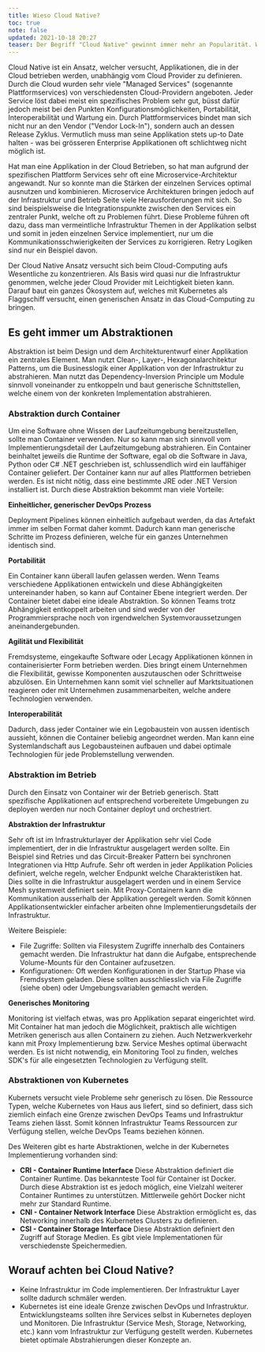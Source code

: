 ```yaml
---
title: Wieso Cloud Native?
toc: true
note: false
updated: 2021-10-18 20:27
teaser: Der Begriff "Cloud Native" gewinnt immer mehr an Popularität. Was steckt dahinter und wieso ist Cloud Native != Cloud?
---
```


Cloud Native ist ein Ansatz, welcher versucht, Applikationen, die in der Cloud betrieben werden, unabhängig vom Cloud Provider zu definieren. Durch die Cloud wurden sehr viele "Managed Services" (sogenannte Plattformservices) von verschiedensten Cloud-Providern angeboten. Jeder Service löst dabei meist ein spezifisches Problem sehr gut, büsst dafür jedoch meist bei den Punkten Konfigurationsmöglichkeiten, Portabilität, Interoperabilität und Wartung ein. Durch Plattformservices bindet man sich nicht nur an den Vendor ("Vendor Lock-In"), sondern auch an dessen Release Zyklus. Vermutlich muss man seine Applikation stets up-to Date halten - was bei grösseren Enterprise Applikationen oft schlichtweg nicht möglich ist.

Hat man eine Applikation in der Cloud Betrieben, so hat man aufgrund der spezifischen Plattform Services sehr oft eine Microservice-Architektur angewandt. Nur so konnte man die Stärken der einzelnen Services optimal ausnutzen und kombinieren. Microservice Architekturen bringen jedoch auf der Infrastruktur und Betrieb Seite viele Herausforderungen mit sich. So sind beispielsweise die Integrationspunkte zwischen den Services ein zentraler Punkt, welche oft zu Problemen führt. Diese Probleme führen oft dazu, dass man vermeintliche Infrastruktur Themen in der Applikation selbst und somit in jeden einzelnen Service implementiert, nur um die Kommunikationsschwierigkeiten der Services zu korrigieren. Retry Logiken sind nur ein Beispiel davon.

Der Cloud Native Ansatz versucht sich beim Cloud-Computing aufs Wesentliche zu konzentrieren. Als Basis wird quasi nur die Infrastruktur genommen, welche jeder Cloud Provider mit Leichtigkeit bieten kann. Darauf baut ein ganzes Ökosystem auf, welches mit Kubernetes als Flaggschiff versucht, einen generischen Ansatz in das Cloud-Computing zu bringen.

## Es geht immer um Abstraktionen

Abstraktion ist beim Design und dem Architekturentwurf einer Applikation ein zentrales Element. Man nutzt Clean-, Layer-, Hexagonalarchitektur Patterns, um die Businesslogik einer Applikation von der Infrastruktur zu abstrahieren. Man nutzt das Dependency-Inversion Principle um Module sinnvoll voneinander zu entkoppeln und baut generische Schnittstellen, welche einem von der konkreten Implementation abstrahieren.

### Abstraktion durch Container

Um eine Software ohne Wissen der Laufzeitumgebung bereitzustellen, sollte man Container verwenden. Nur so kann man sich sinnvoll vom Implementierungsdetail der Laufzeitumgebung abstrahieren. Ein Container beinhaltet jeweils die Runtime der Software, egal ob die Software in Java, Python oder C# .NET geschrieben ist, schlussendlich wird ein lauffähiger Container geliefert. Der Container kann nur auf alles Plattformen betrieben werden. Es ist nicht nötig, dass eine bestimmte JRE oder .NET Version installiert ist. Durch diese Abstraktion bekommt man viele Vorteile:

**Einheitlicher, generischer DevOps Prozess**

Deployment Pipelines können einheitlich aufgebaut werden, da das Artefakt immer im selben Format daher kommt. Dadurch kann man generische Schritte im Prozess definieren, welche für ein ganzes Unternehmen identisch sind.

**Portabilität**

Ein Container kann überall laufen gelassen werden. Wenn Teams verschiedene Applikationen entwickeln und diese Abhängigkeiten untereinander haben, so kann auf Container Ebene integriert werden. Der Container bietet dabei eine ideale Abstraktion. So können Teams trotz Abhängigkeit entkoppelt arbeiten und sind weder von der Programmiersprache noch von irgendwelchen Systemvoraussetzungen aneinandergebunden.

**Agilität und Flexibilität**

Fremdsysteme, eingekaufte Software oder Lecagy Applikationen können in containerisierter Form betrieben werden. Dies bringt einem Unternehmen die Flexibilität, gewisse Komponenten auszutauschen oder Schrittweise abzulösen. Ein Unternehmen kann somit viel schneller auf Marktsituationen reagieren oder mit Unternehmen zusammenarbeiten, welche andere Technologien verwenden.

**Interoperabilität**

Dadurch, dass jeder Container wie ein Legobaustein von aussen identisch aussieht, können die Container beliebig angeordnet werden. Man kann eine Systemlandschaft aus Legobausteinen aufbauen und dabei optimale Technologien für jede Problemstellung verwenden.

### Abstraktion im Betrieb

Durch den Einsatz von Container wir der Betrieb generisch. Statt spezifische Applikationen auf entsprechend vorbereitete Umgebungen zu deployen werden nur noch Container deployt und orchestriert.

**Abstraktion der Infrastruktur**

Sehr oft ist im Infrastrukturlayer der Applikation sehr viel Code implementiert, der in die Infrastruktur ausgelagert werden sollte. Ein Beispiel sind Retries und das Circuit-Breaker Pattern bei synchronen Integrationen via Http Aufrufe. Sehr oft werden in jeder Applikation Policies definiert, welche regeln, welcher Endpunkt welche Charakteristiken hat. Dies sollte in die Infrastruktur ausgelagert werden und in einem Service Mesh systemweit definiert sein. Mit Proxy-Containern kann die Kommunikation ausserhalb der Applikation geregelt werden. Somit können Applikationsentwickler einfacher arbeiten ohne Implementierungsdetails der Infrastruktur.

Weitere Beispiele:

- File Zugriffe: Sollten via Filesystem Zugriffe innerhalb des Containers gemacht werden. Die Infrastruktur hat dann die Aufgabe, entsprechende Volume-Mounts für den Container aufzusetzen.
- Konfigurationen: Oft werden Konfigurationen in der Startup Phase via Fremdsystem geladen. Diese sollten ausschliesslich via File Zugriffe (siehe oben) oder Umgebungsvariablen gemacht werden.

**Generisches Monitoring**

Monitoring ist vielfach etwas, was pro Applikation separat eingerichtet wird. Mit Container hat man jedoch die Möglichkeit, praktisch alle wichtigen Metriken generisch aus allen Containern zu ziehen. Auch Netzwerkverkehr kann mit Proxy Implementierung bzw. Service Meshes optimal überwacht werden. Es ist nicht notwendig, ein Monitoring Tool zu finden, welches SDK's für alle eingesetzten Technologien zu Verfügung stellt.

### Abstraktionen von Kubernetes

Kubernets versucht viele Probleme sehr generisch zu lösen. Die Ressource Typen, welche Kubernetes von Haus aus liefert, sind so definiert, dass sich ziemlich einfach eine Grenze zwischen DevOps Teams und Infrastruktur Teams ziehen lässt. Somit können Infrastruktur Teams Ressourcen zur Verfügung stellen, welche DevOps Teams beziehen können.

Des Weiteren gibt es harte Abstraktionen, welche in der Kubernetes Implementierung vorhanden sind:

- **CRI - Container Runtime Interface** Diese Abstraktion definiert die Container Runtime. Das bekannteste Tool für Container ist Docker. Durch diese Abstraktion ist es jedoch möglich, eine Vielzahl weiterer Container Runtimes zu unterstützen. Mittlerweile gehört Docker nicht mehr zur Standard Runtime.
- **CNI - Container Network Interface** Diese Abstraktion ermöglicht es, das Networking innerhalb des Kubernetes Clusters zu definieren.
- **CSI - Container Storage Interface** Diese Abstraktion definiert den Zugriff auf Storage Medien. Es gibt viele Implementationen für verschiedenste Speichermedien.

## Worauf achten bei Cloud Native?

- Keine Infrastruktur im Code implementieren. Der Infrastruktur Layer sollte dadurch schmäler werden.
- Kubernetes ist eine ideale Grenze zwischen DevOps und Infrastruktur. Entwicklungsteams sollten ihre Services selbst in Kubernetes deployen und Monitoren. Die Infrastruktur (Service Mesh, Storage, Networking, etc.) kann vom Infrastruktur zur Verfügung gestellt werden. Kubernetes bietet optimale Abstrahierungen dieser Konzepte an.

<div class="divider"></div>
